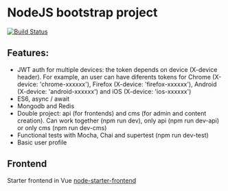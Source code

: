 # NodeJS bootstrap project 
[![Build Status](http://api.travis-ci.org/oleurud/node-starter.svg?branch=master)](http://travis-ci.org/oleurud/node-starter)

## Features:
- JWT auth for multiple devices: the token depends on device (X-device header). For example, an user can have diferents tokens for Chrome (X-device: 'chrome-xxxxxx'), Firefox (X-device: 'firefox-xxxxxx'), Android (X-device: 'android-xxxxxx') and iOS (X-device: 'ios-xxxxxx') 
- ES6, async / await
- Mongodb and Redis
- Double project: api (for frontends) and cms (for admin and content creation). Can work together (npm run dev), only api (npm run dev-api) or only cms (npm run dev-cms)
- Functional tests with Mocha, Chai and supertest (npm run dev-test)
- Basic user profile

## Frontend
Starter frontend in Vue [node-starter-frontend](https://github.com/oleurud/node-starter-frontend)
